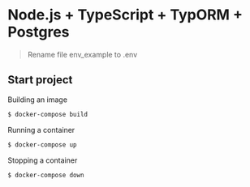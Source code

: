 # Node.js + TypeScript + TypORM + Postgres

> Rename file env_example to .env

## Start project

Building an image

```sh
$ docker-compose build
```

Running a container

```sh
$ docker-compose up
```

Stopping a container

```sh
$ docker-compose down
```

